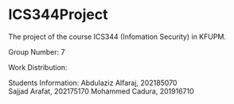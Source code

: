# ICS344Project
The project of the course ICS344 (Infomation Security) in KFUPM.

Group Number: 7

Work Distribution:


Students Information:
Abdulaziz Alfaraj, 202185070  
Sajjad Arafat, 202175170
Mohammed Cadura, 201916710
